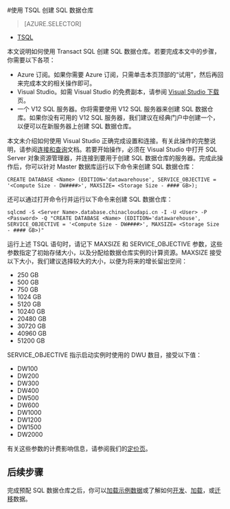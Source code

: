 <properties
	pageTitle="使用 TSQL 创建 SQL 数据仓库 | Microsoft Azure"
	description="了解如何使用 TSQL 创建 Azure SQL 数据仓库"
	services="sql-data-warehouse"
	documentationCenter="NA"
	authors="lodipalm"
	manager="barbkess"
	editor=""
	tags="azure-sql-data-warehouse"/>

<tags
   ms.service="sql-data-warehouse"
   ms.date="10/21/2015"
   wacn.date="01/20/2016"/>

#使用 TSQL 创建 SQL 数据仓库 

> [AZURE.SELECTOR]
- [TSQL](/documentation/articles/sql-data-warehouse-get-started-create-tsql)


本文说明如何使用 Transact SQL 创建 SQL 数据仓库。若要完成本文中的步骤，你需要以下各项：

- Azure 订阅。如果你需要 Azure 订阅，只需单击本页顶部的“试用”，然后再回来完成本文的相关操作即可。
- Visual Studio。如需 Visual Studio 的免费副本，请参阅 [Visual Studio 下载](https://www.visualstudio.com/downloads/download-visual-studio-vs)页。
- 一个 V12 SQL 服务器。你将需要使用 V12 SQL 服务器来创建 SQL 数据仓库。如果你没有可用的 V12 SQL 服务器，我们建议在经典门户中创建一个，以便可以在新服务器上创建 SQL 数据仓库。

本文未介绍如何使用 Visual Studio 正确完成设置和连接。有关此操作的完整说明，请参阅[连接和查询][]文档。若要开始操作，必须在 Visual Studio 中打开 SQL Server 对象资源管理器，并连接到要用于创建 SQL 数据仓库的服务器。完成此操作后，你可以针对 Master 数据库运行以下命令来创建 SQL 数据仓库：
```
CREATE DATABASE <Name> (EDITION='datawarehouse', SERVICE_OBJECTIVE = '<Compute Size - DW####>', MAXSIZE= <Storage Size - #### GB>);
```
还可以通过打开命令行并运行以下命令来创建 SQL 数据仓库：
```
sqlcmd -S <Server Name>.database.chinacloudapi.cn -I -U <User> -P <Password> -Q "CREATE DATABASE <Name> (EDITION='datawarehouse', SERVICE_OBJECTIVE = '<Compute Size - DW####>', MAXSIZE= <Storage Size - #### GB>)"
```
运行上述 TSQL 语句时，请记下 MAXSIZE 和 SERVICE\_OBJECTIVE 参数，这些参数指定了初始存储大小，以及分配给数据仓库实例的计算资源。MAXSIZE 接受以下大小，我们建议选择较大的大小，以便为将来的增长留出空间：

+ 250 GB
+ 500 GB
+ 750 GB
+ 1024 GB
+ 5120 GB
+ 10240 GB
+ 20480 GB
+ 30720 GB
+ 40960 GB
+ 51200 GB

SERVICE\_OBJECTIVE 指示启动实例时使用的 DWU 数目，接受以下值：

+ DW100
+ DW200
+ DW300
+ DW400
+ DW500
+ DW600
+ DW1000
+ DW1200
+ DW1500
+ DW2000

有关这些参数的计费影响信息，请参阅我们的[定价页][]。

## 后续步骤
完成预配 SQL 数据仓库之后，你可以[加载示例数据][]或了解如何[开发][]、[加载][]，或[迁移][]数据。

[连接和查询]: /documentation/articles/sql-data-warehouse-get-started-connect
[迁移]: /documentation/articles/sql-data-warehouse-overview-migrate
[开发]: /documentation/articles/sql-data-warehouse-overview-develop
[加载]: /documentation/articles/sql-data-warehouse-overview-load
[加载示例数据]: /documentation/articles/sql-data-warehouse-get-started-manually-load-samples
[定价页]: /home/features/sql-data-warehouse/#price

<!---HONumber=Mooncake_1207_2015-->

